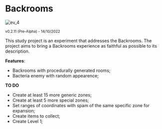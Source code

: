 # Backrooms

![ev_4](https://github.com/user-attachments/assets/a650c8f7-c7a5-4157-ac5f-f105d2fa347e)

<sub>v0.2.11 (Pre-Alpha) - 14/10/2022</sub>

This study project is an experiment that addresses the Backrooms. The project aims to bring a Backrooms experience as faithful as possible to its description.

**Features**:

- Backrooms with procedurally generated rooms;
- Bacteria enemy with random appearence;

**TO DO**

- Create at least 15 more generic zones;
- Create at least 5 more special zones;
- Set ranges of coordinates with spam of the same specific zone for expansion;
- Create items to collect;
- Create Level 1;
